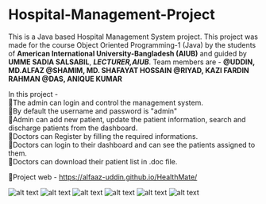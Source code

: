 # Hospital-Management-Project
This is a Java based Hospital Management System project.
This project was made for the course Object Oriented Programming-1 (Java) by the students of **American International University-Bangladesh (AIUB)** and guided by **UMME SADIA SALSABIL**, ***LECTURER,AIUB***.
Team members are -  **@UDDIN, MD.ALFAZ @SHAMIM, MD. SHAFAYAT HOSSAIN @RIYAD, KAZI FARDIN RAHMAN @DAS, ANIQUE KUMAR**

In this  project -<br>
📌The admin can login and control the management system.<br>
📌By default the username and password is "admin"<br>
📌Admin can add new patient, update the patient information, search and discharge patients from the dashboard.<br>
📌Doctors can Register by filling the required informations.<br>
📌Doctors can login to their dashboard and can see the patients assigned to them.<br>
📌Doctors can download their patient list in .doc file.<br>

🔗Project web - https://alfaaz-uddin.github.io/HealthMate/ 

![alt text](image.png)
![alt text](image-1.png)
![alt text](image-2.png)
![alt text](image-3.png)
![alt text](image-4.png)
![alt text](image-5.png)
